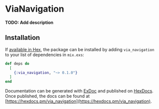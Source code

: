 # ViaNavigation

**TODO: Add description**

## Installation

If [available in Hex](https://hex.pm/docs/publish), the package can be installed
by adding `via_navigation` to your list of dependencies in `mix.exs`:

```elixir
def deps do
  [
    {:via_navigation, "~> 0.1.0"}
  ]
end
```

Documentation can be generated with [ExDoc](https://github.com/elixir-lang/ex_doc)
and published on [HexDocs](https://hexdocs.pm). Once published, the docs can
be found at [https://hexdocs.pm/via_navigation](https://hexdocs.pm/via_navigation).

